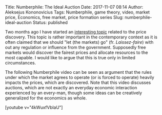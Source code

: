 Title: Numberphile: The Ideal Auction
Date: 2017-11-07 08:14
Author: Aleksejus Kononovicius
Tags: Numberphile, game theory, video, market price, Economics, free market, price formation series
Slug: numberphile-ideal-auction
Status: published

Two months ago I have started an [interesting topic](/tag/price-formation-series/) related to the price discovery. This topic
is rather important in the contemporary context as it is often claimed that we should
"let (the markets) go" (fr. *Laissez-faire*) with out any regulation or influence from
the government. Supposedly free markets would discover the fairest prices and allocate
resources to the most capable. I would like to argue that this is true only in limited
circumstances.

The following Numberphile video can be seen as argument that the rules under which the
market agrees to operate (or is forced to operate) heavily impacts the prices, which
are discovered. Note that this video discusses auctions, which are not exactly an
everyday economic interaction experienced by an every-man, though some ideas can be
creatively generalized for the economics as whole.

[youtube v="4kWuxfVbIaU"]
